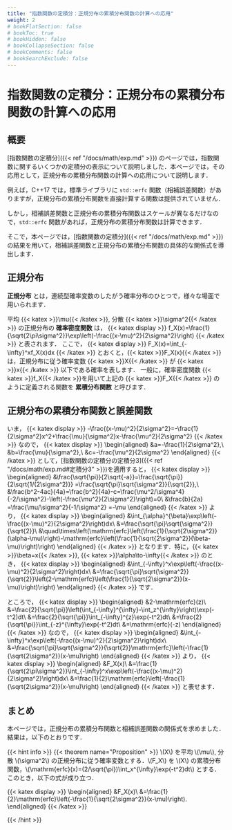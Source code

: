 ```yaml
---
title: "指数関数の定積分：正規分布の累積分布関数の計算への応用"
weight: 2
# bookFlatSection: false
# bookToc: true
# bookHidden: false
# bookCollapseSection: false
# bookComments: false
# bookSearchExclude: false
---
```


# 指数関数の定積分：正規分布の累積分布関数の計算への応用

## 概要

[指数関数の定積分]({{< ref "/docs/math/exp.md" >}}) のページでは，指数関数に関するいくつかの定積分の表示について説明しました．本ページでは，その応用として，正規分布の累積分布関数の計算への応用について説明します．

例えば，C++17 では，標準ライブラリに `std::erfc` 関数（相補誤差関数）がありますが，正規分布の累積分布関数を直接計算する関数は提供されていません．

しかし，相補誤差関数と正規分布の累積分布関数はスケールが異なるだけなので，`std::erfc` 関数があれば，正規分布の累積分布関数は計算できます．

そこで，本ページでは，[指数関数の定積分]({{< ref "/docs/math/exp.md" >}}) の結果を用いて，相補誤差関数と正規分布の累積分布関数の具体的な関係式を導出します．

## 正規分布

**正規分布** とは，連続型確率変数のしたがう確率分布のひとつで，様々な場面で用いられます．

平均 {{< katex >}}\mu{{< /katex >}}, 分散 {{< katex >}}\sigma^2{{< /katex >}} の正規分布の **確率密度関数** は，
{{< katex display >}}
f_X(x)=\frac{1}{\sqrt{2\pi\sigma^2}}\exp\left(-\frac{(x-\mu)^2}{2\sigma^2}\right)
{{< /katex >}}
と表されます．
ここで，
{{< katex display >}}
F_X(x)=\int_{-\infty}^xf_X(x)dx
{{< /katex >}}
とおくと，{{< katex >}}F_X(x){{< /katex >}} は，正規分布に従う確率変数 {{< katex >}}X{{< /katex >}} が {{< katex >}}x{{< /katex >}} 以下である確率を表します．
一般に，確率密度関数 {{< katex >}}f_X{{< /katex >}}を用いて上記の {{< katex >}}F_X{{< /katex >}} のように定義される関数を **累積分布関数** と呼びます．

## 正規分布の累積分布関数と誤差関数

いま，
{{< katex display >}}
-\frac{(x-\mu)^2}{2\sigma^2}=-\frac{1}{2\sigma^2}x^2+\frac{\mu}{\sigma^2}x-\frac{\mu^2}{2\sigma^2}
{{< /katex >}}
なので，
{{< katex display >}}
\begin{aligned}
  &a=-\frac{1}{2\sigma^2},\\
  &b=\frac{\mu}{\sigma^2},\\
  &c=-\frac{\mu^2}{2\sigma^2}
\end{aligned}
{{< /katex >}}
として，[指数関数の定積分の定積分3]({{< ref "/docs/math/exp.md#定積分3" >}})を適用すると，
{{< katex display >}}
\begin{aligned}
&\frac{\sqrt{\pi}}{2\sqrt{-a}}=\frac{\sqrt{\pi}}{2\sqrt{1/(2\sigma^2)}}
=\frac{\sqrt{\pi}\sqrt{\sigma^2}}{\sqrt{2}},\\
&\frac{b^2-4ac}{4a}=\frac{b^2}{4a}-c=\frac{\mu^2/\sigma^4}{-2/\sigma^2}-\left(-\frac{\mu^2}{2\sigma^2}\right)=0\\
&\frac{b}{2a}
=\frac{\mu/\sigma^2}{-1/\sigma^2}
=-\mu
\end{aligned}
{{< /katex >}}
より，
{{< katex display >}}
\begin{aligned}
&\int_{\alpha}^{\beta}\exp\left(-\frac{(x-\mu)^2}{2\sigma^2}\right)dx\\
&=\frac{\sqrt{\pi}\sqrt{\sigma^2}}{\sqrt{2}}\\
&\quad\times\left(\mathrm{erfc}\left(\frac{1}{\sqrt{2\sigma^2}}(\alpha-\mu)\right)-\mathrm{erfc}\left(\frac{1}{\sqrt{2\sigma^2}}(\beta-\mu)\right)\right)
\end{aligned}
{{< /katex >}}
となります．特に，{{< katex >}}\beta=x{{< /katex >}}, {{< katex >}}\alpha\to-\infty{{< /katex >}} のとき，
{{< katex display >}}
\begin{aligned}
&\int_{-\infty}^x\exp\left(-\frac{(x-\mu)^2}{2\sigma^2}\right)dx\\
&=\frac{\sqrt{\pi}\sqrt{\sigma^2}}{\sqrt{2}}\left(2-\mathrm{erfc}\left(\frac{1}{\sqrt{2\sigma^2}}(x-\mu)\right)\right)
\end{aligned}
{{< /katex >}}
です．

ところで，
{{< katex display >}}
\begin{aligned}
&2-\mathrm{erfc}(z)\\
&=\frac{2}{\sqrt{\pi}}\left(\int_{-\infty}^{\infty}-\int_z^{\infty}\right)\exp(-t^2)dt\\
&=\frac{2}{\sqrt{\pi}}\int_{-\infty}^{z}\exp(-t^2)dt\\
&=\frac{2}{\sqrt{\pi}}\int_{-z}^{\infty}\exp(-t^2)dt\\
&=\mathrm{erfc}(-z)
\end{aligned}
{{< /katex >}}
なので，
{{< katex display >}}
\begin{aligned}
&\int_{-\infty}^x\exp\left(-\frac{(x-\mu)^2}{2\sigma^2}\right)dx\\
&=\frac{\sqrt{\pi}\sqrt{\sigma^2}}{\sqrt{2}}\mathrm{erfc}\left(-\frac{1}{\sqrt{2\sigma^2}}(x-\mu)\right)
\end{aligned}
{{< /katex >}}
より，
{{< katex display >}}
\begin{aligned}
&F_X(x)\\
&=\frac{1}{\sqrt{2\pi\sigma^2}}\int_{-\infty}^x\exp\left(-\frac{(x-\mu)^2}{2\sigma^2}\right)dx\\
&=\frac{1}{2}\mathrm{erfc}\left(-\frac{1}{\sqrt{2\sigma^2}}(x-\mu)\right)
\end{aligned}
{{< /katex >}}
と表せます．

## まとめ

本ページでは，正規分布の累積分布関数と相補誤差関数の関係式を求めました．結果は，以下のとおりです．

{{< hint info >}}
{{< theorem name="Proposition" >}} \\(X\\) を平均 \\(\mu\\), 分散 \\(\sigma^2\\) の正規分布に従う確率変数とする．\\(F_X\\) を \\(X\\) の累積分布関数，\\(\mathrm{erfc}(x)=(2/\sqrt{\pi})\int_x^{\infty}\exp(-t^2)dt\\) とする．このとき，以下の式が成り立つ．

{{< katex display >}}
\begin{aligned}
&F_X(x)\\
&=\frac{1}{2}\mathrm{erfc}\left(-\frac{1}{\sqrt{2\sigma^2}}(x-\mu)\right).
\end{aligned}
{{< /katex >}}

{{< /hint >}}
